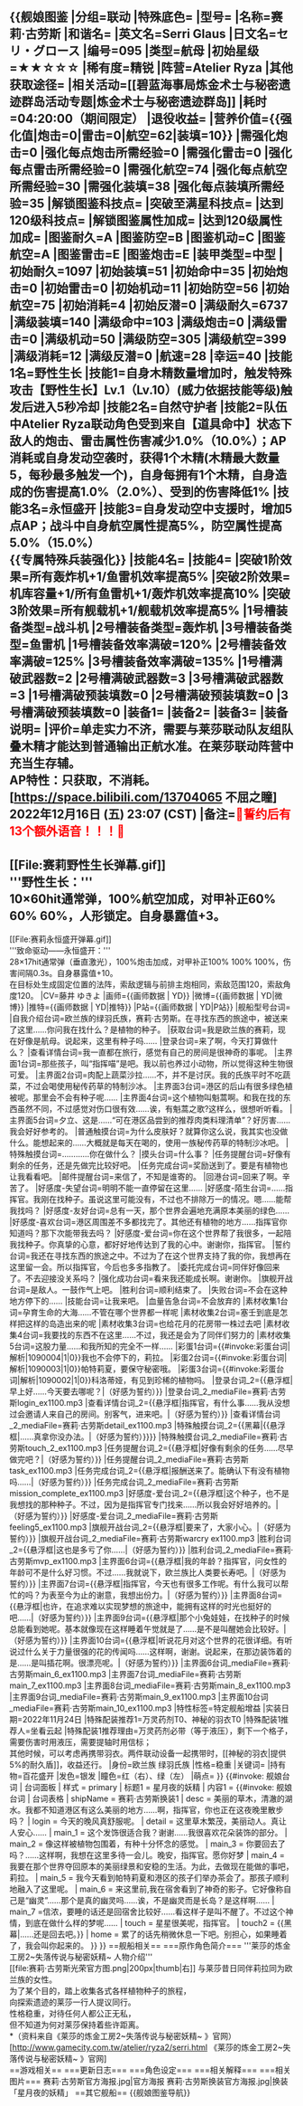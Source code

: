 {{舰娘图鉴
|分组=联动
|特殊底色=
|型号=
|名称=赛莉·古劳斯
|和谐名=
|英文名=Serri Glaus
|日文名=セリ・グロース
|编号=095
|类型=航母
|初始星级=★★☆☆☆
|稀有度=精锐
|阵营=Atelier Ryza
|其他获取途径=<!--【无则不填】-->
|相关活动=[[碧蓝海事局炼金术士与秘密遗迹群岛活动专题|炼金术士与秘密遗迹群岛]]
|耗时=04:20:00（期间限定）
|退役收益=
|营养价值={{强化值|炮击=0|雷击=0|航空=62|装填=10}}
|需强化炮击=0
|强化每点炮击所需经验=0
|需强化雷击=0
|强化每点雷击所需经验=0
|需强化航空=74
|强化每点航空所需经验=30
|需强化装填=38
|强化每点装填所需经验=35
|解锁图鉴科技点=
|突破至满星科技点=
|达到120级科技点=
|解锁图鉴属性加成=
|达到120级属性加成=
|图鉴耐久=A
|图鉴防空=B
|图鉴机动=C
|图鉴航空=A
|图鉴雷击=E
|图鉴炮击=E
|装甲类型=中型
|初始耐久=1097
|初始装填=51
|初始命中=35
|初始炮击=0
|初始雷击=0
|初始机动=11
|初始防空=56
|初始航空=75
|初始消耗=4
|初始反潜=0
|满级耐久=6737
|满级装填=140
|满级命中=103
|满级炮击=0
|满级雷击=0
|满级机动=50
|满级防空=305
|满级航空=399
|满级消耗=12
|满级反潜=0
|航速=28
|幸运=40
|技能1名=野性生长
|技能1=自身木精数量增加时，触发特殊攻击【野性生长】Lv.1（Lv.10）(威力依据技能等级)触发后进入5秒冷却
|技能2名=自然守护者
|技能2=队伍中Atelier Ryza联动角色受到来自【道具命中】状态下敌人的炮击、雷击属性伤害减少1.0%（10.0%）；AP消耗或自身发动空袭时，获得1个木精(木精最大数量5，每秒最多触发一个)，自身每拥有1个木精，自身造成的伤害提高1.0%（2.0%）、受到的伤害降低1%
|技能3名=永恒盛开
|技能3=自身发动空中支援时，增加5点AP；战斗中自身航空属性提高5%，防空属性提高5.0%（15.0%）<br>{{专属特殊兵装强化}}
|技能4名=
|技能4=
|突破1阶效果=所有轰炸机+1/鱼雷机效率提高5%
|突破2阶效果=机库容量+1/所有鱼雷机+1/轰炸机效率提高10%
|突破3阶效果=所有舰载机+1/舰载机效率提高5%
|1号槽装备类型=战斗机
|2号槽装备类型=轰炸机
|3号槽装备类型=鱼雷机
|1号槽装备效率满破=120%
|2号槽装备效率满破=125%
|3号槽装备效率满破=135%
|1号槽满破武器数=2
|2号槽满破武器数=3
|3号槽满破武器数=3
|1号槽满破预装填数=0
|2号槽满破预装填数=0
|3号槽满破预装填数=0
|装备1=
|装备2=
|装备3=
|装备说明=
|评价=单走实力不济，需要与莱莎联动队友组队叠木精才能达到普通输出正航水准。在莱莎联动阵营中充当生存辅。<br>AP特性：只获取，不消耗。<br>
[https://space.bilibili.com/13704065 不屈之瞳] 2022年12月16日 (五) 23:07 (CST)
|备注=<span style="color:red;">💓誓约后有13个额外语音！！！💓</span>
----
[[File:赛莉野性生长弹幕.gif]]<br>
'''野性生长：'''<br>
10×60hit通常弹，100%航空加成，对甲补正60% 60% 60%，人形锁定。自身暴露值+3。
----
[[File:赛莉永恒盛开弹幕.gif]]<br>
'''致命驱动——永恒盛开：'''<br>
28×17hit通常弹（垂直激光），100%炮击加成，对甲补正100% 100% 100%，伤害间隔0.3s。自身暴露值+10。<br>
在目标处生成固定位置的法阵，索敌逻辑与前排主炮相同，索敌范围120，索敌角度120。
|CV=藤井 ゆきよ
|画师={{画师数据 | YD}}
|微博={{画师数据 | YD|微博}}
|推特={{画师数据 | YD|推特}}
|P站={{画师数据 | YD|P站}}
|舰船型号台词=
|自我介绍台词=欧兰族的绿羽氏族，赛莉·古劳斯。在寻找东西的旅途中，被送来了这里……你问我在找什么？是植物的种子。
|获取台词=我是欧兰族的赛莉，现在好像是航母。说起来，这里有种子吗……
|登录台词=来了啊，今天打算做什么？
|查看详情台词=我一直都在旅行，感觉有自己的房间是很神奇的事呢。
|主界面1台词=那些孩子，叫“指挥喵”是吧。我以前也养过小动物，所以觉得这种生物很可爱。
|主界面2台词=肉配上蔬菜沙拉……不，并不是讨厌。我的氏族平时不吃蔬菜，不过会喝使用秘传药草的特制沙冰。
|主界面3台词=港区的后山有很多绿色植被呢。那里会不会有种子呢……
|主界面4台词=这个植物叫魁蒿啊。和我在找的东西虽然不同，不过感觉对伤口很有效……诶，有魁蒿之歌?这样么，很想听听看。
|主界面5台词=夕立、这是……“可在港区品尝到的推荐肉类料理清单”？好厉害……我会好好参考的。
|普通触摸台词=为什么皮肤好？就算你这么说，我其实也没做什么。能想起来的……大概就是每天在喝的，使用一族秘传药草的特制沙冰吧。
|特殊触摸台词=…………你在做什么？
|摸头台词=什么事？
|任务提醒台词=好像有剩余的任务，还是先做完比较好吧。
|任务完成台词=奖励送到了。要是有植物也让我看看吧。
|邮件提醒台词=来信了，不知是谁寄的。
|回港台词=回来了啊。辛苦了。
|好感度-失望台词=明明不能一直停留在这里……
|好感度-陌生台词=……指挥官。我刚在找种子。虽说这里可能没有，不过也不排除万一的情况。嗯……能帮我找吗？
|好感度-友好台词=总有一天，那个世界会遍地充满原本美丽的绿色……
|好感度-喜欢台词=港区周围差不多都找完了。其他还有植物的地方……指挥官你知道吗？那下次能带我去吗？
|好感度-爱台词=你在这个世界帮了我很多，一起陪我找种子。你真挚的心意，都好好地传达到了我的心中。谢谢你，指挥官。
|誓约台词=我还在寻找东西的旅途之中。不过为了在这个世界支持了我的你，我想再在这里留一会。所以指挥官，今后也多多指教了。
|委托完成台词=同伴好像回来了。不去迎接没关系吗？
|强化成功台词=看来我还能成长啊。谢谢你。
|旗舰开战台词=是敌人。一鼓作气上吧。
|胜利台词=顺利结束了。
|失败台词=不会在这种地方停下的……
|技能台词=让我来吧。
|血量告急台词=不会放弃的
|素材收集1台词=孕育生命的大海……不管在哪个世界都一样呢
|素材收集2台词=塞壬到底是怎样把这样的岛造出来的呢
|素材收集3台词=也给花月的花房带一株过去吧
|素材收集4台词=我要找的东西不在这里……不过，我还是会为了同伴们努力的
|素材收集5台词=这股力量……和我所知的完全不一样……
|彩蛋1台词={{#invoke:彩蛋台词|解析|1090004|1|0}}我也不会停下的，莉拉。
|彩蛋2台词={{#invoke:彩蛋台词|解析|1090003|1|0}}帕特莉夏，要保守秘密哦。
|彩蛋3台词={{#invoke:彩蛋台词|解析|1090002|1|0}}科洛蒂娅，有见到珍稀的植物吗。
|登录台词_2={{悬浮框|早上好……今天要去哪呢？|（好感为誓约）}}
|登录台词_2_mediaFile=赛莉·古劳斯login_ex1100.mp3
|查看详情台词_2={{悬浮框|指挥官，有什么事……我从没想过会邀请人来自己的房间。别客气，进来吧。|（好感为誓约）}}
|查看详情台词_2_mediaFile=赛莉·古劳斯detail_ex1100.mp3
|特殊触摸台词_2={{黑幕|{{悬浮框|……真拿你没办法。|（好感为誓约）}}}}
|特殊触摸台词_2_mediaFile=赛莉·古劳斯touch_2_ex1100.mp3
|任务提醒台词_2={{悬浮框|好像有剩余的任务……尽早做完吧？|（好感为誓约）}}
|任务提醒台词_2_mediaFile=赛莉·古劳斯task_ex1100.mp3
|任务完成台词_2={{悬浮框|报酬送来了。能确认下有没有植物吗……|（好感为誓约）}}
|任务完成台词_2_mediaFile=赛莉·古劳斯mission_complete_ex1100.mp3
|好感度-爱台词_2={{悬浮框|这个种子，也不是我想找的那种种子。不过，因为是指挥官专门找来……所以我会好好培养的。|（好感为誓约）}}
|好感度-爱台词_2_mediaFile=赛莉·古劳斯feeling5_ex1100.mp3
|旗舰开战台词_2={{悬浮框|要来了，大家小心。|（好感为誓约）}}
|旗舰开战台词_2_mediaFile=赛莉·古劳斯warcry ex1100.mp3
|胜利台词_2={{悬浮框|这也是多亏了你……|（好感为誓约）}}
|胜利台词_2_mediaFile=赛莉·古劳斯mvp_ex1100.mp3
|主界面6台词={{悬浮框|我的年龄？指挥官，问女性的年龄可不是什么好习惯。不过……我就说下，欧兰族比人类要长寿吧。|（好感为誓约）}}
|主界面7台词={{悬浮框|指挥官，今天也有很多工作呢。有什么我可以帮忙的吗？为表至今为止的谢意，我想出份力。|（好感为誓约）}}
|主界面8台词={{悬浮框|也许，在追求难以实现梦想的旅途中，能拥有这样的时光也挺好的吧……|（好感为誓约）}}
|主界面9台词={{悬浮框|那个小兔娃娃，在找种子的时候总能看到她呢。基本就像现在这样睡着午觉就是了……是不是叫醒她会比较好。|（好感为誓约）}}
|主界面10台词={{悬浮框|听说花月对这个世界的花很详细。有听说过什么关于力量很强的花的传闻吗……这样啊，谢谢。说起来，在那边装饰着的是……是叫插花啊。很漂亮呢。|（好感为誓约）}}
|主界面6台词_mediaFile=赛莉·古劳斯main_6_ex1100.mp3
|主界面7台词_mediaFile=赛莉·古劳斯main_7_ex1100.mp3
|主界面8台词_mediaFile=赛莉·古劳斯main_8_ex1100.mp3
|主界面9台词_mediaFile=赛莉·古劳斯main_9_ex1100.mp3
|主界面10台词_mediaFile=赛莉·古劳斯main_10_ex1100.mp3
|特性标签=特定舰船增益
|实装日期=2022年11月24日
|特殊配装推荐1=万灵药剂T0、神秘的羽衣T0
|特殊配装1推荐人=坐看云起
|特殊配装1推荐理由=万灵药剂必带（等于液压），剩下一个格子，需要伤害时用液压，需要提轴时用信标；<br>
其他时候，可以考虑再携带羽衣。两件联动设备一起携带时，[[神秘的羽衣|提供5%的耐久盾]]，收益还行。
|身份=欧兰族 绿羽氏族
|性格=稳重
|关键词=
|持有物=百花盛开
|发色=银发
|瞳色=红（右）、绿（左）
|萌点=
}}
{{#invoke: 舰娘台词 | 台词面板 
| 样式 = primary
| 标题1 = 星月夜的妖精
| 内容1 = {{#invoke: 舰娘台词 | 台词表格
  | shipName = 赛莉·古劳斯换装1
  | desc = 美丽的草木，清澈的湖水。我都不知道港区有这么美丽的地方……啊，指挥官，你也正在这夜晚里散步吗？
  | login = 今天的晚风真舒服呢。
  | detail = 这里草木繁茂，美丽动人。真让人安心……
  | main_1 = 这个发饰很适合我？谢谢……我很喜欢花朵装饰的部分。
  | main_2 = 像这样被植物包围着，有种十分怀念的感觉。
  | main_3 = 你要回去了吗？……这样啊，我想在这里多待一会儿。晚安，指挥官。愿你好梦
  | main_4 = 我要在那个世界夺回原本的美丽绿景和安稳的生活。为此，去做现在能做的事吧，莉拉。
  | main_5 = 我今天看到帕特莉夏和港区的孩子们举办茶会了。那孩子顺利地融入了这里呢。
  | main_6 = 来这里前,我在宿舍看到了神奇的影子。它好像称自己是“幽灵”……那个是真的幽灵吗……诶，不是幽灵而是长岛？是这样啊……
  | main_7 =信浓，要睡的话还是回宿舍比较好……看这样子是叫不醒了。不过这个神情，到底在做什么样的梦呢……
  | touch = 星星很美呢，指挥官。
  | touch2 = {{黑幕|……还是回去吧。}}
  | home = 累了的话先稍微休息一下吧。别担心，如果睡着了，我会叫你起来的。
  }}
}}
==舰船相关==
===原作角色简介===
'''莱莎的炼金工房2~失落传说与秘密妖精~ 人物介绍'''<br>
[[file:赛莉·古劳斯光荣官方图.png|200px|thumb|右]]
与莱莎昔日同伴莉拉同为欧兰族的女性。<br>
为了某个目的，踏上收集各式各样植物种子的旅程，<br>
向探索遗迹的莱莎一行人提议同行。<br>
性格稳重，对待任何人都公正无私，<br>
但不知道为何对莱莎保持着些许距离。<br>
*（资料来自《莱莎的炼金工房2~失落传说与秘密妖精~ 》官网）<ref>[http://www.gamecity.com.tw/atelier/ryza2/serri.html 《莱莎的炼金工房2~失落传说与秘密妖精~ 》官网]</ref><br>
==游戏相关==
===更新日志===
===角色设定===
===相关解释===
===相关图片===
<gallery mode="packed" heights="240px">
赛莉·古劳斯官方海报.jpg|官方海报
赛莉·古劳斯换装官方海报.jpg|换装「星月夜的妖精」
</gallery>
==其它舰船==
{{舰娘图鉴导航}}